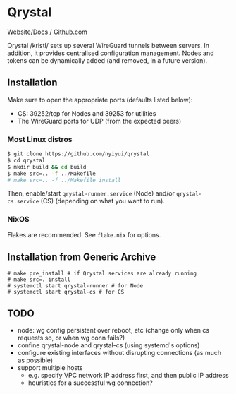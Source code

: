 # Qrystal

[Website/Docs](https://nyiyui.ca/qrystal) /
[Github.com](https://github.com/nyiyui/qrystal)

Qrystal /kristl/ sets up several WireGuard tunnels between servers.
In addition, it provides centralised configuration management.
Nodes and tokens can be dynamically added (and removed, in a future
version).

## Installation

Make sure to open the appropriate ports (defaults listed below):
- CS: 39252/tcp for Nodes and 39253 for utilities
- The WireGuard ports for UDP (from the expected peers)

### Most Linux distros

```sh
$ git clone https://github.com/nyiyui/qrystal
$ cd qrystal
$ mkdir build && cd build
$ make src=.. -f ../Makefile
# make src=.. -f ../Makefile install
```

Then, enable/start `qrystal-runner.service` (Node) and/or `qrystal-cs.service` (CS)
(depending on what you want to run).

### NixOS

Flakes are recommended. See `flake.nix` for options.

## Installation from Generic Archive

```
# make pre_install # if Qrystal services are already running
# make src=. install
# systemctl start qrystal-runner # for Node
# systemctl start qrystal-cs # for CS
```

## TODO

- node: wg config persistent over reboot, etc (change only when cs requests so, or when wg conn fails?)
- confine qrystal-node and qrystal-cs (using systemd's options)
- configure existing interfaces without disrupting connections (as much as possible)
- support multiple hosts
  - e.g. specify VPC network IP address first, and then public IP address
  - heuristics for a successful wg connection?
